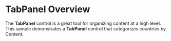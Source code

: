 TabPanel Overview
=================

The __TabPanel__ control is a great tool for organizing content at a high level. This sample demonstrates a __TabPanel__ control that categorizes countries by Content.
